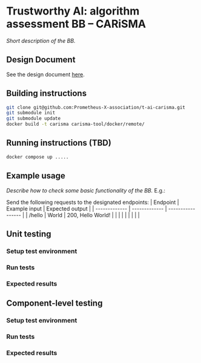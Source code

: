# Trustworthy AI: algorithm assessment BB – CARiSMA

_Short description of the BB._

## Design Document
See the design document [here](docs/).

## Building instructions

```bash
git clone git@github.com:Prometheus-X-association/t-ai-carisma.git
git submodule init
git submodule update
docker build -t carisma carisma-tool/docker/remote/
```

## Running instructions (TBD)

```bash
docker compose up .....
```


## Example usage
_Describe how to check some basic functionality of the BB._
E.g.:

Send the following requests to the designated endpoints:
| Endpoint      | Example input | Expected output   |
| ------------- | ------------- | ----------------- |
| /hello        | World         | 200, Hello World! |
|               |               |                   |
|               |               |                   |

## Unit testing
### Setup test environment
### Run tests
### Expected results

## Component-level testing
### Setup test environment
### Run tests
### Expected results
